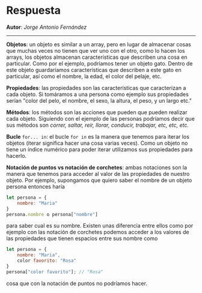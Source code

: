 # Respuesta

__Autor__: _Jorge Antonio Fernández_

----

__Objetos__: un objeto es similar a un array, pero en lugar de almacenar cosas que muchas veces no tienen que ver uno con el otro, como lo hacen los arrays, los objetos almacenan características que describen una cosa en particular. Como por el ejemplo, podríamos tener un objeto gato. Dentro de este objeto guardaríamos características que describen a este gato en particular, así como el nombre, la edad, el color del pelaje, etc.

__Propiedades__: las propiedades son las características que caracterizan a cada objeto. Si tomáramos a una persona como ejemplo sus propiedades serían "color del pelo, el nombre, el sexo, la altura, el peso, y un largo etc."

__Métodos__: los métodos son las acciones que pueden que pueden realizar cada objeto. Siguiendo con el ejemplo de las personas podríamos decir que sus métodos son *correr, saltar, reír, llorar, conducir, trabajar, etc, etc, etc.*

__Bucle__ `for... in`: el bucle `for in` es la manera que tenemos para iterar los objetos (iterar significa hacer una cosa varias veces). Como un objeto no tiene un índice numérico para poder iterar utilizamos sus propiedades para hacerlo.

__Notación de puntos vs notación de corchetes__: ambas notaciones son la manera que tenemos para acceder al valor de las propiedades de nuestro objeto. Por ejemplo, supongamos que quiero saber el nombre de un objeto persona entonces haría 

```javascript
let persona = {
	nombre: "Maria"
}
persona.nombre o persona["nombre"]
```

para saber cual es su nombre. Existen unas diferencia entre ellos como por ejemplo con las notación de corchetes podemos acceder a los valores de las propiedades que tienen espacios entre sus nombre como

```js
let persona = {
	nombre: "Maria",
	color favorito: "Rosa"
}
persona["color favorito"]; // "Rosa"
```

cosa que con la notación de puntos no podríamos hacer.